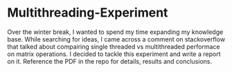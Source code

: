 # Multithreading-Experiment
Over the winter break, I wanted to spend my time expanding my knowledge base. While searching for ideas, I came across
a comment on stackoverflow that talked about compairing single threaded vs multithreaded performace on matrix operations.
I decided to tackle this experiment and write a report on it. Reference the PDF in the repo for details, results and conclusions.
